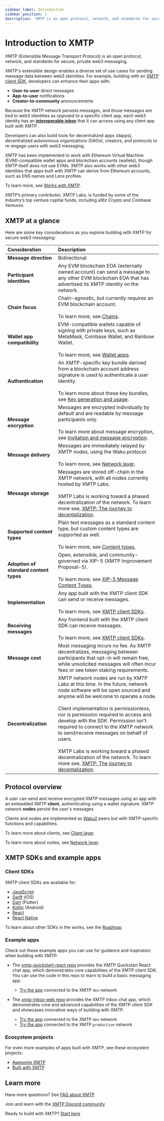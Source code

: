 ```yaml
---
sidebar_label: Introduction
sidebar_position: 1
description: 'XMTP is an open protocol, network, and standards for secure, private web3 messaging.'
---
```


# Introduction to XMTP

XMTP (Extensible Message Transport Protocol) is an open protocol, network, and standards for secure, private web3 messaging.

XMTP's extensible design enables a diverse set of use cases for sending message data between web3 identities. For example, building with an [XMTP client SDK](/docs/introduction#xmtp-sdks-and-example-apps), developers can enhance their apps with:

- **User-to-user** direct messages
- **App-to-user** notifications
- **Creator-to-community** announcements

Because the XMTP network persists messages, and those messages are tied to web3 identities as opposed to a specific client app, each web3 identity has an [**interoperable inbox**](/docs/concepts/interoperable-inbox) that it can access using any client app built with XMTP.

Developers can also build tools for decentralized apps (dapps), decentralized autonomous organizations (DAOs), creators, and protocols to re-engage users with web3 messaging.

XMTP has been implemented to work with Ethereum Virtual Machine (EVM)-compatible wallet apps and blockchain accounts (wallets), though XMTP itself does not use EVMs. XMTP also works with other web3 identities that apps built with XMTP can derive from Ethereum accounts, such as ENS names and Lens profiles.

To learn more, see [Works with XMTP](/docs/concepts/works-with-xmtp).

XMTP’s primary contributor, XMTP Labs, is funded by some of the industry’s top venture capital funds, including a16z Crypto and Coinbase Ventures.

## XMTP at a glance

Here are some key considerations as you explore building with XMTP for secure web3 messaging:

| Consideration                          | Description                                                                                                                                                                                                                                                                                                                                                                                                                                                                                                                                                               |
| :------------------------------------- | :------------------------------------------------------------------------------------------------------------------------------------------------------------------------------------------------------------------------------------------------------------------------------------------------------------------------------------------------------------------------------------------------------------------------------------------------------------------------------------------------------------------------------------------------------------------------ |
| **Message direction**                  | Bidirectional                                                                                                                                                                                                                                                                                                                                                                                                                                                                                                                                                             |
| **Participant identities**             | Any EVM blockchain EOA (externally owned account) can send a message to any other EVM blockchain EOA that has advertised its XMTP identity on the network.                                                                                                                                                                                                                                                                                                                                                                                                                |
| **Chain focus**                        | Chain-agnostic, but currently requires an EVM blockchain account. <br /><br /> To learn more, see [Chains](/docs/concepts/works-with-xmtp#chains).                                                                                                                                                                                                                                                                                                                                                                                                                        |
| **Wallet app compatibility**           | EVM-compatible wallets capable of signing with private keys, such as MetaMask, Coinbase Wallet, and Rainbow Wallet. <br /><br /> To learn more, see [Wallet apps](/docs/concepts/works-with-xmtp#wallet-apps).                                                                                                                                                                                                                                                                                                                                                            |
| **Authentication**                     | An XMTP-specific key bundle derived from a blockchain account address signature is used to authenticate a user identity. <br /><br /> To learn more about these key bundles, see [Key generation and usage](/docs/concepts/key-generation-and-usage).                                                                                                                                                                                                                                                                                                                     |
| **Message encryption**                 | Messages are encrypted individually by default and are readable by message participants only. <br /><br /> To learn more about message encryption, see [Invitation and message encryption](/docs/concepts/invitation-and-message-encryption).                                                                                                                                                                                                                                                                                                                             |
| **Message delivery**                   | Messages are immediately relayed by XMTP nodes, using the Waku protocol. <br /><br /> To learn more, see [Network layer](/docs/concepts/architectural-overview#network-layer).                                                                                                                                                                                                                                                                                                                                                                                            |
| **Message storage**                    | Messages are stored off-chain in the XMTP network, with all nodes currently hosted by XMTP Labs. <br /><br /> XMTP Labs is working toward a phased decentralization of the network. To learn more see, [XMTP: The journey to decentalization](/blog/journey-to-decentralization).                                                                                                                                                                                                                                                                                         |
| **Supported content types**            | Plain text messages as a standard content type, but custom content types are supported as well. <br /><br /> To learn more, see [Content types](/docs/concepts/content-types).                                                                                                                                                                                                                                                                                                                                                                                            |
| **Adoption of standard content types** | Open, extensible, and community-governed via XIP-5 (XMTP Improvement Proposal-5). <br /><br /> To learn more, see [XIP-5 Message Content Types](https://github.com/xmtp/XIPs/blob/main/XIPs/xip-5-message-content-types.md).                                                                                                                                                                                                                                                                                                                                              |
| **Implementation**                     | Any app built with the XMTP client SDK can send or receive messages. <br /><br /> To learn more, see [XMTP client SDKs](#client-sdks).                                                                                                                                                                                                                                                                                                                                                                                                                                    |
| **Receiving messages**                 | Any frontend built with the XMTP client SDK can receive messages. <br /><br /> To learn more, see [XMTP client SDKs](#client-sdks).                                                                                                                                                                                                                                                                                                                                                                                                                                       |
| **Message cost**                       | Most messaging incurs no fee. As XMTP decentralizes, messaging between participants that opt-in will remain free, while unsolicited messages will often incur fees or see token staking requirements. <!--<br /><br /> To learn more, see Will XMTP have gas fees?-->                                                                                                                                                                                                                                                                                                     |
| **Decentralization**                   | XMTP network nodes are run by XMTP Labs at this time. In the future, network node software will be open sourced and anyone will be welcome to operate a node. <br /><br /> Client implementation is permissionless, nor is permission required to access and develop with the SDK. Permission isn't required to connect to the XMTP network to send/receive messages on behalf of users. <br /><br /> XMTP Labs is working toward a phased decentralization of the network. To learn more see, [XMTP: The journey to decentalization](/blog/journey-to-decentralization). |

## Protocol overview

A user can send and receive encrypted XMTP messages using an app with an embedded XMTP **client**, authenticating using a wallet signature. XMTP network **nodes** persist the user's messages

Clients and nodes are implemented as [Waku2](https://rfc.vac.dev/spec/10/) peers but with XMTP-specific functions and capabilities.

To learn more about clients, see [Client layer](/docs/concepts/architectural-overview#client-layer).

To learn more about nodes, see [Network layer](/docs/concepts/architectural-overview#network-layer).

## XMTP SDKs and example apps

### Client SDKs

XMTP client SDKs are available for:

- [JavaScript](/docs/sdks/js-quickstart)
- [Swift](/docs/sdks/swift-quickstart) (iOS)
- [Dart](/docs/sdks/dart-quickstart) (Flutter)
- [Kotlin](/docs/sdks/kotlin-quickstart) (Android)
- [React](/docs/sdks/react-quickstart)
- [React Native](/docs/sdks/rn-quickstart)

To learn about other SDKs in the works, see the [Roadmap](/roadmap).

### Example apps

Check out these example apps you can use for guidance and inspiration when building with XMTP:

- The [xmtp-quickstart-react repo](https://github.com/xmtp/xmtp-quickstart-react) provides the XMTP Quickstart React chat app, which demonstrates core capabilities of the XMTP client SDK. You can use the code in this repo to learn to build a basic messaging app.
  - [Try the app](https://xmtp-quickstart-react.vercel.app/) connected to the XMTP `dev` network

- The [xmtp-inbox-web repo](https://github.com/xmtp-labs/xmtp-inbox-web) provides the XMTP Inbox chat app, which demonstrates core and advanced capabilities of the XMTP client SDK and showcases innovative ways of building with XMTP.
  - [Try the app](https://dev.xmtp.chat/) connected to the XMTP `dev` network
  - [Try the app](https://xmtp.chat/) connected to the XMTP `production` network

### Ecosystem projects

For even more examples of apps built with XMTP, see these ecosystem projects:

- [Awesome XMTP](https://github.com/xmtp/awesome-xmtp)
- [Built with XMTP](built-with-xmtp)

## Learn more

Have more questions? See [FAQ about XMTP](/docs/concepts/faq)

Join and learn with the [XMTP Discord community](https://discord.gg/xmtp)

Ready to build with XMTP? [Start here](/docs/build/start-building)
